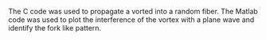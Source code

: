 The C code was used to propagate a vorted into a random fiber. 
The Matlab code was used to plot the interference of the vortex with a plane wave and identify the fork like pattern. 
